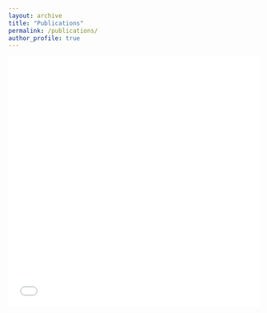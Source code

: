 ```yaml
---
layout: archive
title: "Publications"
permalink: /publications/
author_profile: true
---
```


<iframe src="/files/lop-miles.pdf" width="100%" height="500" frameborder="no" border="0" marginwidth="0" marginheight="0"></iframe>
